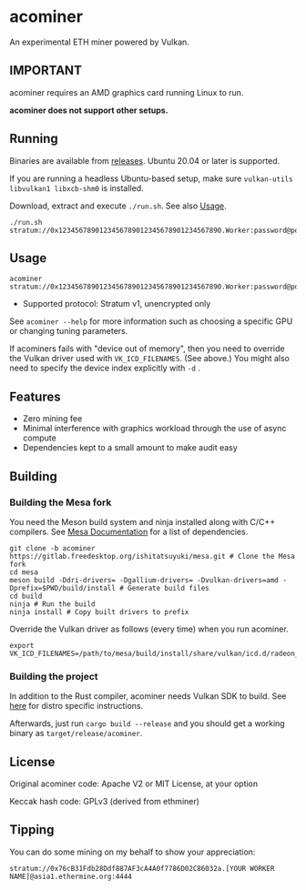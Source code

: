 # acominer

An experimental ETH miner powered by Vulkan.

## IMPORTANT

acominer requires an AMD graphics card running Linux to run.

**acominer does not support other setups.**

## Running

Binaries are available from [releases](https://github.com/ishitatsuyuki/acominer/releases). Ubuntu 20.04 or later is supported.

If you are running a headless Ubuntu-based setup, make sure `vulkan-utils libvulkan1 libxcb-shm0` is installed.

Download, extract and execute `./run.sh`. See also [Usage](#Usage).

```
./run.sh stratum://0x1234567890123456789012345678901234567890.Worker:password@pool.example.com:4444
```

## Usage

```
acominer stratum://0x1234567890123456789012345678901234567890.Worker:password@pool.example.com:4444
```

- Supported protocol: Stratum v1, unencrypted only

See `acominer --help` for more information such as choosing a specific GPU or changing tuning parameters.

If acominers fails with "device out of memory", then you need to override the Vulkan driver used with `VK_ICD_FILENAMES`.
(See above.) You might also need to specify the device index explicitly with `-d` .

## Features

- Zero mining fee
- Minimal interference with graphics workload through the use of async compute
- Dependencies kept to a small amount to make audit easy

## Building

### Building the Mesa fork

You need the Meson build system and ninja installed along with C/C++ compilers. See
[Mesa Documentation](https://docs.mesa3d.org/install.html) for a list of dependencies.

```shell
git clone -b acominer https://gitlab.freedesktop.org/ishitatsuyuki/mesa.git # Clone the Mesa fork
cd mesa
meson build -Ddri-drivers= -Dgallium-drivers= -Dvulkan-drivers=amd -Dprefix=$PWD/build/install # Generate build files
cd build
ninja # Run the build
ninja install # Copy built drivers to prefix
```

Override the Vulkan driver as follows (every time) when you run acominer.

```shell
export VK_ICD_FILENAMES=/path/to/mesa/build/install/share/vulkan/icd.d/radeon_icd.x86_64.json
```

### Building the project

In addition to the Rust compiler, acominer needs Vulkan SDK to build. See
[here](https://github.com/vulkano-rs/vulkano#linux-specific-setup) for distro specific instructions.

Afterwards, just run `cargo build --release` and you should get a working binary as `target/release/acominer`.

## License

Original acominer code: Apache V2 or MIT License, at your option

Keccak hash code: GPLv3 (derived from ethminer)

## Tipping

You can do some mining on my behalf to show your appreciation:

```
stratum://0x76cB31Fdb28Ddf887AF3cA4A0f7786D02C86032a.[YOUR WORKER NAME]@asia1.ethermine.org:4444
```
